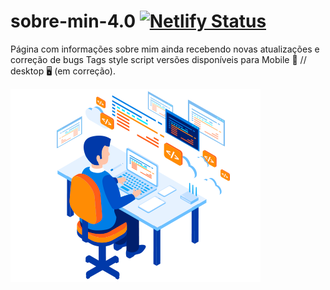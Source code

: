 # sobre-min-4.0  [![Netlify Status](https://api.netlify.com/api/v1/badges/046db4a1-65ef-426e-b8b0-9b09c217548c/deploy-status)](https://app.netlify.com/sites/vitordev01/deploys)
Página com informações sobre mim ainda recebendo
novas atualizações e correção de bugs
Tags style script versões disponíveis 
para Mobile 📲 // desktop 🖥️  (em correção).

![App Ideas Image](./dev.png)

